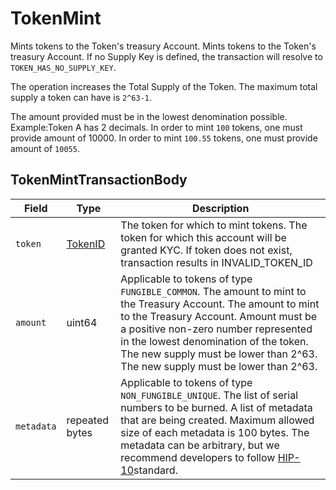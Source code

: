 # TokenMint

Mints tokens to the Token's treasury Account. Mints tokens to the Token's treasury Account. If no Supply Key is defined, the transaction will resolve to `TOKEN_HAS_NO_SUPPLY_KEY`.

The operation increases the Total Supply of the Token. The maximum total supply a token can have is `2^63-1`.

The amount provided must be in the lowest denomination possible.\
Example:Token A has 2 decimals. In order to mint `100` tokens, one must provide amount of 10000. In order to mint `100.55` tokens, one must provide amount of `10055`.

## TokenMintTransactionBody

| Field      | Type                                 | Description                                                                                                                                                                                                                                                                                                            |
| ---------- | ------------------------------------ | ---------------------------------------------------------------------------------------------------------------------------------------------------------------------------------------------------------------------------------------------------------------------------------------------------------------------- |
| `token`    | [TokenID](../basic-types/tokenid.md) | The token for which to mint tokens. The token for which this account will be granted KYC. If token does not exist, transaction results in INVALID\_TOKEN\_ID                                                                                                                                                       |
| `amount`   | uint64                               | Applicable to tokens of type `FUNGIBLE_COMMON`. The amount to mint to the Treasury Account. The amount to mint to the Treasury Account. Amount must be a positive non-zero number represented in the lowest denomination of the token. The new supply must be lower than 2^63. The new supply must be lower than 2^63. |
| `metadata` | repeated bytes                       | Applicable to tokens of type `NON_FUNGIBLE_UNIQUE`. The list of serial numbers to be burned. A list of metadata that are being created. Maximum allowed size of each metadata is 100 bytes. The metadata can be arbitrary, but we recommend developers to follow [HIP-10](https://hips.hedera.com/hip/hip-10)standard. |
